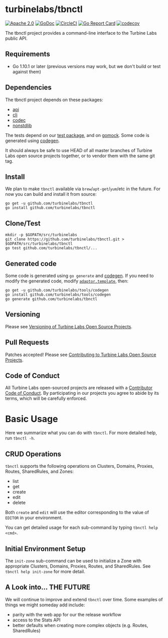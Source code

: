 [//]: # ( Copyright 2018 Turbine Labs, Inc.                                   )
[//]: # ( you may not use this file except in compliance with the License.    )
[//]: # ( You may obtain a copy of the License at                             )
[//]: # (                                                                     )
[//]: # (     http://www.apache.org/licenses/LICENSE-2.0                      )
[//]: # (                                                                     )
[//]: # ( Unless required by applicable law or agreed to in writing, software )
[//]: # ( distributed under the License is distributed on an "AS IS" BASIS,   )
[//]: # ( WITHOUT WARRANTIES OR CONDITIONS OF ANY KIND, either express or     )
[//]: # ( implied. See the License for the specific language governing        )
[//]: # ( permissions and limitations under the License.                      )

# turbinelabs/tbnctl

[![Apache 2.0](https://img.shields.io/badge/license-apache%202.0-blue.svg)](LICENSE)
[![GoDoc](https://godoc.org/github.com/turbinelabs/tbnctl?status.svg)](https://godoc.org/github.com/turbinelabs/tbnctl)
[![CircleCI](https://circleci.com/gh/turbinelabs/tbnctl.svg?style=shield)](https://circleci.com/gh/turbinelabs/tbnctl)
[![Go Report Card](https://goreportcard.com/badge/github.com/turbinelabs/tbnctl)](https://goreportcard.com/report/github.com/turbinelabs/tbnctl)
[![codecov](https://codecov.io/gh/turbinelabs/tbnctl/branch/master/graph/badge.svg)](https://codecov.io/gh/turbinelabs/tbnctl)

The tbnctl project provides a command-line interface to the Turbine Labs public API.

## Requirements

- Go 1.10.1 or later (previous versions may work, but we don't build or test against them)

## Dependencies

The tbnctl project depends on these packages:

- [api](https://github.com/turbinelabs/api)
- [cli](https://github.com/turbinelabs/cli)
- [codec](https://github.com/turbinelabs/codec)
- [nonstdlib](https://github.com/turbinelabs/nonstdlib)

The tests depend on our [test package](https://github.com/turbinelabs/test),
and on [gomock](https://github.com/golang/mock). Some code is generated using
[codegen](http://github.com/turbinelabs/tools/codegen).

It should always be safe to use HEAD of all master branches of Turbine Labs
open source projects together, or to vendor them with the same git tag.

## Install

We plan to make `tbnctl` available via `brew`/`apt-get`/`yum`/etc in the future.
For now you can build and install it from source:

```
go get -u github.com/turbinelabs/tbnctl
go install github.com/turbinelabs/tbnctl
```

## Clone/Test

```
mkdir -p $GOPATH/src/turbinelabs
git clone https://github.com/turbinelabs/tbnctl.git > $GOPATH/src/turbinelabs/tbnctl
go test github.com/turbinelabs/tbnctl/...
```

## Generated code

Some code is generated using `go generate` and
[codegen](http://github.com/turbinelabs/tools/codegen). If you need to modify the generated
code, modify [`adaptor.template`](adaptor.template), then:

```
go get -u github.com/turbinelabs/tools/codegen
go install github.com/turbinelabs/tools/codegen
go generate github.com/turbinelabs/tbnctl
```

## Versioning

Please see [Versioning of Turbine Labs Open Source Projects](http://github.com/turbinelabs/developer/blob/master/README.md#versioning).

## Pull Requests

Patches accepted! Please see [Contributing to Turbine Labs Open Source Projects](http://github.com/turbinelabs/developer/blob/master/README.md#contributing).

## Code of Conduct

All Turbine Labs open-sourced projects are released with a
[Contributor Code of Conduct](CODE_OF_CONDUCT.md). By participating in our
projects you agree to abide by its terms, which will be carefully enforced.

# Basic Usage

Here we summarize what you can do with `tbnctl`. For more detailed help,
run `tbnctl -h`.

## CRUD Operations

`tbnctl` supports the following operations on Clusters, Domains, Proxies,
Routes, SharedRules, and Zones:

- list
- get
- create
- edit
- delete

Both `create` and `edit` will use the editor corresponding to the value of
`EDITOR` in your environment.

You can get detailed usage for each sub-command by typing `tbnctl help <cmd>`.

## Initial Environment Setup

The `init-zone` sub-command can be used to initialize a Zone with appropriate
Clusters, Domains, Proxies, Routes, and SharedRules. See `tbnctl help init-zone`
for more detail.

## A Look into... THE FUTURE

We will continue to improve and extend `tbnctl` over time. Some examples of
things we might someday add include:

- parity with the web app for our the release workflow
- access to the Stats API
- better defaults when creating more complex objects (e.g. Routes, SharedRules)
